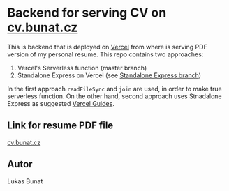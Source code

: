 # Backend for serving CV on [cv.bunat.cz](https://cv.bunat.cz)
This is backend that is deployed on [Vercel](https://vercel.com) from where is serving PDF version of my personal resume. This repo contains two approaches:

1. Vercel's Serverless function (master branch)
2. Standalone Express on Vercel (see [Standalone Express branch]())

In the first approach `readFileSync` and `join` are used, in order to make true serverless function. On the other hand, second approach uses Stnadalone Express as suggested [Vercel Guides](https://vercel.com/guides/using-express-with-vercel).

## Link for resume PDF file
[cv.bunat.cz](https://cv.bunat.cz)

## Autor
Lukas Bunat